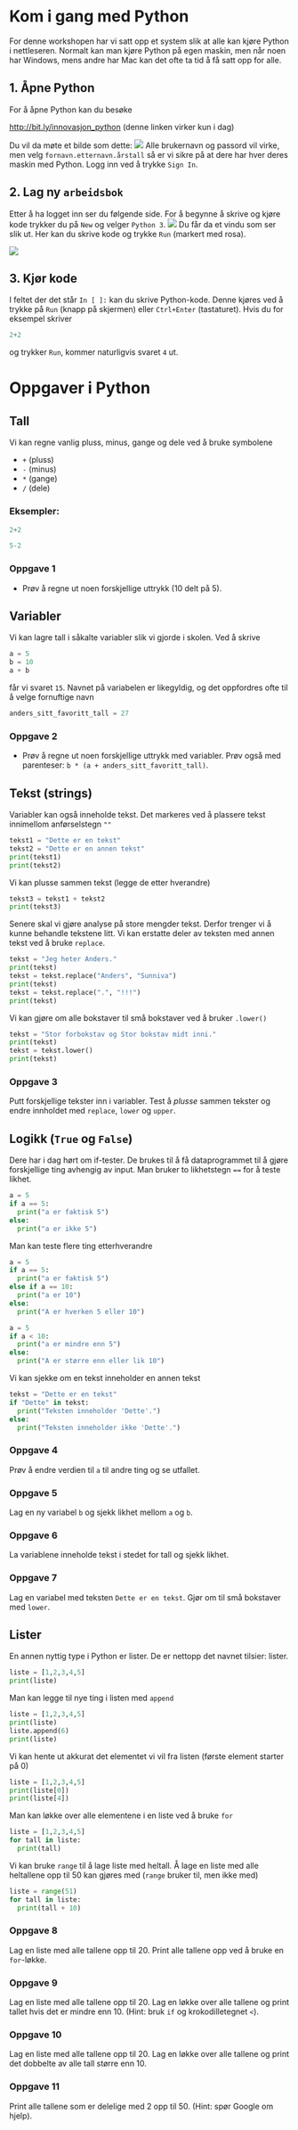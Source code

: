 # Kom i gang med Python
For denne workshopen har vi satt opp et system slik at alle kan kjøre Python i nettleseren. Normalt kan man kjøre Python på egen maskin, men når noen har Windows, mens andre har Mac kan det ofte ta tid å få satt opp for alle. 

## 1. Åpne Python
For å åpne Python kan du besøke

http://bit.ly/innovasjon_python (denne linken virker kun i dag)


Du vil da møte et bilde som dette:
![](02_username.png "")
Alle brukernavn og passord vil virke, men velg `fornavn.etternavn.årstall` så er vi sikre på at dere har hver deres maskin med Python. Logg inn ved å trykke `Sign In`.

## 2. Lag ny `arbeidsbok`
Etter å ha logget inn ser du følgende side. For å begynne å skrive og kjøre kode trykker du på `New` og velger `Python 3`.
![](04_new_python3.png "")
Du får da et vindu som ser slik ut. Her kan du skrive kode og trykke `Run` (markert med rosa).

![](06_results.png "")

## 3. Kjør kode
I feltet der det står `In [ ]:` kan du skrive Python-kode. Denne kjøres ved å trykke på `Run` (knapp på skjermen) eller `Ctrl+Enter` (tastaturet). Hvis du for eksempel skriver
```Python
2+2
```
og trykker `Run`, kommer naturligvis svaret `4` ut.

# Oppgaver i Python
## Tall
Vi kan regne vanlig pluss, minus, gange og dele ved å bruke symbolene 
- `+` (pluss)
- `-` (minus)
- `*` (gange)
- `/` (dele)

### Eksempler:
```python
2+2
```

```python
5-2
```

### Oppgave 1
- Prøv å regne ut noen forskjellige uttrykk (10 delt på 5).

## Variabler
Vi kan lagre tall i såkalte variabler slik vi gjorde i skolen. Ved å skrive
```python
a = 5
b = 10
a + b
```
får vi svaret `15`. Navnet på variabelen er likegyldig, og det oppfordres ofte til å velge fornuftige navn
```python
anders_sitt_favoritt_tall = 27
```

### Oppgave 2
- Prøv å regne ut noen forskjellige uttrykk med variabler. Prøv også med parenteser: `b * (a + anders_sitt_favoritt_tall)`. 


## Tekst (strings)
Variabler kan også inneholde tekst. Det markeres ved å plassere tekst innimellom anførselstegn `""`
```python
tekst1 = "Dette er en tekst"
tekst2 = "Dette er en annen tekst"
print(tekst1)
print(tekst2)
```

Vi kan plusse sammen tekst (legge de etter hverandre)
```python
tekst3 = tekst1 + tekst2
print(tekst3)
```

Senere skal vi gjøre analyse på store mengder tekst. Derfor trenger vi å kunne behandle tekstene litt. Vi kan erstatte deler av teksten med annen tekst ved å bruke `replace`.
```python
tekst = "Jeg heter Anders."
print(tekst)
tekst = tekst.replace("Anders", "Sunniva")
print(tekst)
tekst = tekst.replace(".", "!!!")
print(tekst)
```

Vi kan gjøre om alle bokstaver til små bokstaver ved å bruker `.lower()`
```python
tekst = "Stor forbokstav og Stor bokstav midt inni."
print(tekst)
tekst = tekst.lower()
print(tekst)
```

### Oppgave 3
Putt forskjellige tekster inn i variabler. Test å *plusse* sammen tekster og endre innholdet med `replace`, `lower` og `upper`.

## Logikk (`True` og `False`)
Dere har i dag hørt om if-tester. De brukes til å få dataprogrammet til å gjøre forskjellige ting avhengig av input. Man bruker to likhetstegn `==` for å teste likhet.

```python
a = 5
if a == 5:
  print("a er faktisk 5")
else:
  print("a er ikke 5")
```

Man kan teste flere ting etterhverandre

```python
a = 5
if a == 5:
  print("a er faktisk 5")
else if a == 10:
  print("a er 10")
else:
  print("A er hverken 5 eller 10")
```

```python
a = 5
if a < 10:
  print("a er mindre enn 5")
else:
  print("A er større enn eller lik 10")
```

Vi kan sjekke om en tekst inneholder en annen tekst
```python
tekst = "Dette er en tekst"
if "Dette" in tekst:
  print("Teksten inneholder 'Dette'.")
else:
  print("Teksten inneholder ikke 'Dette'.")
```

### Oppgave 4
Prøv å endre verdien til `a` til andre ting og se utfallet.

### Oppgave 5
Lag en ny variabel `b` og sjekk likhet mellom `a` og `b`.

### Oppgave 6
La variablene inneholde tekst i stedet for tall og sjekk likhet.

### Oppgave 7
Lag en variabel med teksten `Dette er en tekst`. Gjør om til små bokstaver med `lower`. 

## Lister
En annen nyttig type i Python er lister. De er nettopp det navnet tilsier: lister.

```python
liste = [1,2,3,4,5]
print(liste)
```

Man kan legge til nye ting i listen med `append`

```python
liste = [1,2,3,4,5]
print(liste)
liste.append(6)
print(liste)
```

Vi kan hente ut akkurat det elementet vi vil fra listen (første element starter på 0)
```python
liste = [1,2,3,4,5]
print(liste[0])
print(liste[4])
```

Man kan løkke over alle elementene i en liste ved å bruke `for`
```python
liste = [1,2,3,4,5]
for tall in liste:
  print(tall)
```

Vi kan bruke `range` til å lage liste med heltall. Å lage en liste med alle heltallene opp til 50 kan gjøres med (`range` bruker til, men ikke med)
```python
liste = range(51)
for tall in liste:
  print(tall + 10)
```

### Oppgave 8
Lag en liste med alle tallene opp til 20. Print alle tallene opp ved å bruke en `for`-løkke.

### Oppgave 9
Lag en liste med alle tallene opp til 20. Lag en løkke over alle tallene og print tallet hvis det er mindre enn 10. (Hint: bruk `if` og krokodilletegnet `<`).

### Oppgave 10
Lag en liste med alle tallene opp til 20. Lag en løkke over alle tallene og print det dobbelte av alle tall større enn 10.

### Oppgave 11
Print alle tallene som er delelige med 2 opp til 50. (Hint: spør Google om hjelp).
